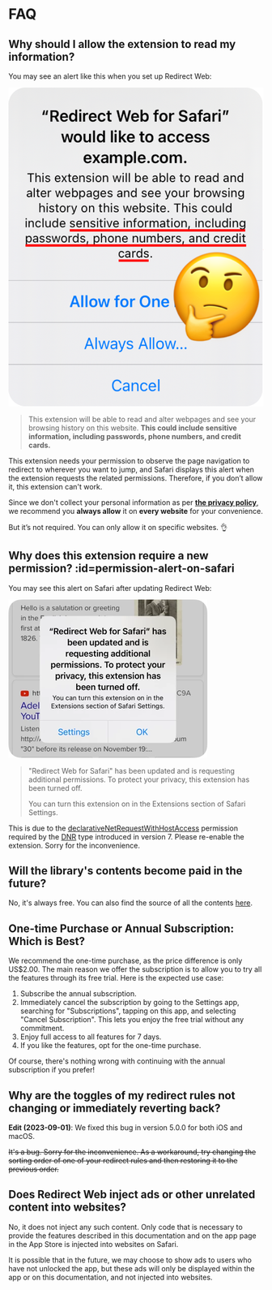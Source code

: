 # FAQ

## Why should I allow the extension to read my information?

You may see an alert like this when you set up Redirect Web:

![](./assets/prepareExtensionPermissionAlert@3x.png ':size=200')

> This extension will be able to read and alter webpages and see your browsing history on this website. **This could include sensitive information, including passwords, phone numbers, and credit cards.**

This extension needs your permission to observe the page navigation to redirect to wherever you want to jump, and Safari displays this alert when the extension requests the related permissions. Therefore, if you don’t allow it, this extension can't work.

Since we don't collect your personal information as per **[the privacy policy](./privacy-policy)**, we recommend you **always allow** it on **every website** for your convenience.

But it’s not required. You can only allow it on specific websites. 👌

## Why does this extension require a new permission? :id=permission-alert-on-safari

You may see this alert on Safari after updating Redirect Web:

![An alert of disabling the app](assets/safari-additional-permission-alert.webp)

> "Redirect Web for Safari" has been updated and is requesting additional permissions. To protect your privacy, this extension has been turned off.
>
> You can turn this extension on in the Extensions section of Safari Settings.

This is due to the [declarativeNetRequestWithHostAccess](https://developer.apple.com/documentation/safariservices/safari_web_extensions/blocking_content_with_your_safari_web_extension) permission required by the [DNR](./redirect-rule#type) type introduced in version 7. Please re-enable the extension. Sorry for the inconvenience.

## Will the library's contents become paid in the future?

No, it's always free. You can also find the source of all the contents [here](https://github.com/mshibanami/redirect-web/tree/main/docs/library).

## One-time Purchase or Annual Subscription: Which is Best?

We recommend the one-time purchase, as the price difference is only US$2.00.
The main reason we offer the subscription is to allow you to try all the features through its free trial. Here is the expected use case:

1. Subscribe the annual subscription.
2. Immediately cancel the subscription by going to the Settings app, searching for "Subscriptions", tapping on this app, and selecting "Cancel Subscription". This lets you enjoy the free trial without any commitment.
3. Enjoy full access to all features for 7 days.
4. If you like the features, opt for the one-time purchase.

Of course, there's nothing wrong with continuing with the annual subscription if you prefer!

## Why are the toggles of my redirect rules not changing or immediately reverting back?

**Edit (2023-09-01)**: We fixed this bug in version 5.0.0 for both iOS and macOS.

~~It's a bug. Sorry for the inconvenience. As a workaround, try changing the sorting order of one of your redirect rules and then restoring it to the previous order.~~

## Does Redirect Web inject ads or other unrelated content into websites?

No, it does not inject any such content. Only code that is necessary to provide the features described in this documentation and on the app page in the App Store is injected into websites on Safari.

It is possible that in the future, we may choose to show ads to users who have not unlocked the app, but these ads will only be displayed within the app or on this documentation, and not injected into websites.
